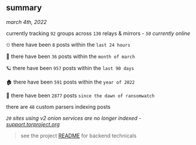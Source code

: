
## summary
_march 4th, 2022_

currently tracking `92` groups across `130` relays & mirrors - _`50` currently online_

⏲ there have been `8` posts within the `last 24 hours`

🦈 there have been `36` posts within the `month of march`

🪐 there have been `957` posts within the `last 90 days`

🏚 there have been `591` posts within the `year of 2022`

🦕 there have been `2877` posts `since the dawn of ransomwatch`

there are `48` custom parsers indexing posts

_`20` sites using v2 onion services are no longer indexed - [support.torproject.org](https://support.torproject.org/onionservices/v2-deprecation/)_

> see the project [README](https://github.com/thetanz/ransomwatch#ransomwatch--) for backend technicals
